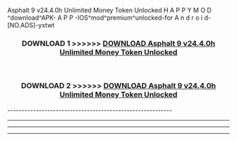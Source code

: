  Asphalt 9 v24.4.0h Unlimited Money Token Unlocked  H A P P Y M O D ^download^APK- A P P -IOS^mod^premium^unlocked-for A n d r o i d-[NO.ADS]-yxtwt



<div align="center">

<h3>DOWNLOAD 1 >>>>>> <a href="https://en-mod.web.app/?en= Asphalt 9 v24.4.0h Unlimited Money Token Unlocked ">DOWNLOAD Asphalt 9 v24.4.0h Unlimited Money Token Unlocked  </a></h3><br>

<h3>DOWNLOAD 2 >>>>>> <a href="https://en-mod.web.app/?en= Asphalt 9 v24.4.0h Unlimited Money Token Unlocked ">DOWNLOAD Asphalt 9 v24.4.0h Unlimited Money Token Unlocked  </a></h3>

</div>
----------------------------------------------------------

----------------------------------------------------------

----------------------------------------------------------

----------------------------------------------------------



